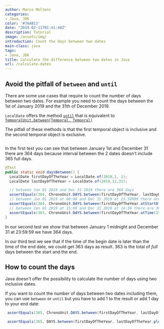 ```yaml
---
author: Marco Molteni
categories:
- Java, JDK
color: '#7AAB13'
date: "2019-02-11T01:41:48Z"
description: Tutorial
image: /assets/img/
introduction: Count the days between two dates
main-class: java
tags:
- Java, JDK
title: Calculate the difference between two dates in Java
url: /calculate-dates
---
```


## Avoid the pitfall of `between` and `until`

There are some use cases that require to count the number of days between two dates.
For example you need to count the days between the 1st of January 2019 and the 31th of December 2019.

`LocalDate` offers the method [`until`](https://docs.oracle.com/javase/8/docs/api/java/time/LocalDate.html) that is equivalent to
[`TemporalUnit.between(Temporal, Temporal)`](https://docs.oracle.com/javase/8/docs/api/java/time/temporal/TemporalUnit.html#between-java.time.temporal.Temporal-java.time.temporal.Temporal-)

The pitfall of these methods is that the first temporal object is inclusive and the second temporal object is exclusive.

<img src="/assets/img/uploads/2019/between.jpg" alt=""/>

In the first test you can see that between January 1st and December 31 there are 364 days because interval between the 2 dates doesn't include 365 full days.

```java
@Test
public static void daysBetween() {
  LocalDate firstDayOfTheYear = LocalDate.of(2019,1, 1);
  LocalDate lastDayOfTheYear = LocalDate.of(2019,12,31);

  // between Jan 01 2019 and Dec 31 2019 there are 364 days
  assertEquals(364, ChronoUnit.DAYS.between(firstDayOfTheYear, lastDayOfTheYear));
  // between Jan 01 2019 at 00:00 and Dec 31 2019 at 23.59999 there are 364 days
  assertEquals(364, ChronoUnit.DAYS.between(firstDayOfTheYear.atStartOfDay(), lastDayOfTheYear.atTime(LocalTime.MAX)));
  // between Jan 01 2019 at 15:00 and Dec 31 2019 at 14:59 there are 363 days
  assertEquals(363, ChronoUnit.DAYS.between(firstDayOfTheYear.atTime(15,00), lastDayOfTheYear.atTime(14, 59)));
}

```

In our second test we show that between January 1 midnight and December 31 at 23:59:59 we have 364 days.

In our third test we see that if the time of the begin date is later than the time of the end date, we could get 363 days as result.
363 is the total of _full_ days between the start and the end.

## How to count the days

Java doesn't offer the possibility to calculate the number of days using two inclusive dates.

If you want to count the number of days between two dates including them, you can use `between` or `until`
but you have to add 1 to the result or add 1 day to your end date:

```java
 assertEquals(365, ChronoUnit.DAYS.between(firstDayOfTheYear, lastDayOfTheYear) + 1);
```

```java
 assertEquals(365, DAYS.between(firstDayOfTheYear, lastDayOfTheYear.plus(1, DAYS)));
```


